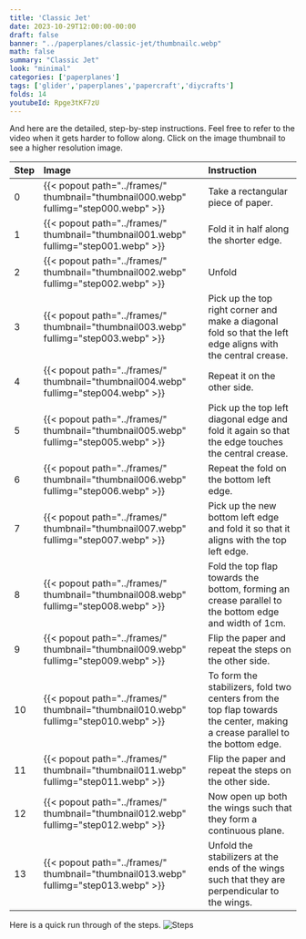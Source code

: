 ```yaml
---
title: 'Classic Jet'
date: 2023-10-29T12:00:00-00:00
draft: false
banner: "../paperplanes/classic-jet/thumbnailc.webp"
math: false
summary: "Classic Jet"
look: "minimal"
categories: ['paperplanes']
tags: ['glider','paperplanes','papercraft','diycrafts']
folds: 14
youtubeId: Rpge3tKF7zU
---
```



And here are the detailed, step-by-step instructions. Feel free to refer to the video when it gets harder to follow along. Click on the image thumbnail to see a higher resolution image. 

|Step|Image|Instruction|
|:-|:-|:------|
|0| {{< popout path="../frames/" thumbnail="thumbnail000.webp" fullimg="step000.webp" >}} | Take a rectangular piece of paper. |
|1| {{< popout path="../frames/" thumbnail="thumbnail001.webp" fullimg="step001.webp" >}} | Fold it in half along the shorter edge. |
|2| {{< popout path="../frames/" thumbnail="thumbnail002.webp" fullimg="step002.webp" >}} | Unfold |
|3| {{< popout path="../frames/" thumbnail="thumbnail003.webp" fullimg="step003.webp" >}} | Pick up the top right corner and make a diagonal fold so that the left edge aligns with the central crease. |
|4| {{< popout path="../frames/" thumbnail="thumbnail004.webp" fullimg="step004.webp" >}} | Repeat it on the other side. |
|5| {{< popout path="../frames/" thumbnail="thumbnail005.webp" fullimg="step005.webp" >}} | Pick up the top left diagonal edge and fold it again so that the edge touches the central crease. |
|6| {{< popout path="../frames/" thumbnail="thumbnail006.webp" fullimg="step006.webp" >}} | Repeat the fold on the bottom left edge. |
|7| {{< popout path="../frames/" thumbnail="thumbnail007.webp" fullimg="step007.webp" >}} | Pick up the new bottom left edge and fold it so that it aligns with the top left edge. |
|8| {{< popout path="../frames/" thumbnail="thumbnail008.webp" fullimg="step008.webp" >}} | Fold the top flap towards the bottom, forming an crease parallel to the bottom edge and width of 1cm. |
|9| {{< popout path="../frames/" thumbnail="thumbnail009.webp" fullimg="step009.webp" >}} | Flip the paper and repeat the steps on the other side. |
|10| {{< popout path="../frames/" thumbnail="thumbnail010.webp" fullimg="step010.webp" >}} | To form the stabilizers, fold two centers from the top flap towards the center, making a crease parallel to the bottom edge. |
|11| {{< popout path="../frames/" thumbnail="thumbnail011.webp" fullimg="step011.webp" >}} | Flip the paper and repeat the steps on the other side. |
|12| {{< popout path="../frames/" thumbnail="thumbnail012.webp" fullimg="step012.webp" >}} | Now open up both the wings such that they form a continuous plane. |
|13| {{< popout path="../frames/" thumbnail="thumbnail013.webp" fullimg="step013.webp" >}} | Unfold the stabilizers at the ends of the wings such that they are perpendicular to the wings. |


Here is a quick run through of the steps. 
![Steps](../frames/steps_thumbnail.gif)
